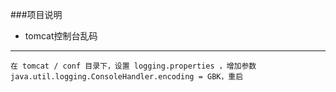 ###项目说明
  * tomcat控制台乱码
  ---
    在 tomcat / conf 目录下，设置 logging.properties ，增加参数  java.util.logging.ConsoleHandler.encoding = GBK，重启